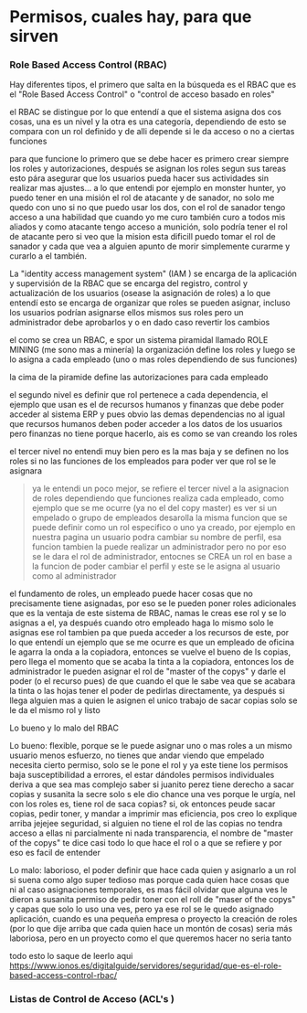 # Permisos, cuales hay, para que sirven


### Role Based Access Control (RBAC)

Hay diferentes tipos, el primero que salta en la búsqueda es el RBAC que es el "Role Based Access Control" o "control de acceso basado en roles"

el RBAC se distingue por lo que entendí a que el sistema asigna dos cos cosas, una es un nivel y la otra es una categoría, dependiendo de esto se compara con un rol definido y de alli depende si le da acceso o no a ciertas funciones

para que funcione lo primero que se debe hacer es primero crear siempre los roles y autorizaciones, después se asignan los roles segun sus tareas esto pára asegurar que los usuarios pueda hacer sus actividades sin realizar mas ajustes... a lo que entendi por ejemplo en monster hunter, yo puedo tener en una misión el rol de atacante y de sanador, no solo me quedo con uno si no que puedo usar los dos, con el rol de sanador tengo acceso a una habilidad que cuando yo me curo también curo a todos mis aliados y como atacante tengo acceso a munición, solo podría tener el rol de atacante pero si veo que la mision esta dificill puedo tomar el rol de sanador y cada que vea a alguien apunto de morir simplemente curarme y curarlo a el también.

La "identity access management system" (IAM ) se encarga de la aplicación y supervisión de la RBAC que se encarga del registro, control y actualización de los usuarios (osease la asignación de roles) a lo que entendí esto se encarga de organizar que roles se pueden asignar, incluso los usuarios podrían asignarse ellos mismos sus roles pero un administrador debe aprobarlos y o en dado caso revertir los cambios

el como se crea un RBAC, e spor un sistema piramidal llamado ROLE MINING (me sono mas a minería) la organización define los roles y luego se lo asigna a cada empleado (uno o mas roles dependiendo de sus funciones)

la cima de la piramide define las autorizaciones para cada empleado

el segundo nivel es definir que rol pertenece a cada dependencia, el ejemplo que usan es el de recursos humanos y finanzas que debe poder acceder al sistema ERP y pues obvio las demas dependencias no al igual que recursos humanos deben poder acceder a los datos de los usuarios pero finanzas no tiene porque hacerlo, ais es como se van creando los roles

el tercer nivel no entendi muy bien pero es la mas baja y se definen no los roles si no las funciones de los empleados para poder ver que rol se le asignara

> ya le entendi un poco mejor, se refiere el tercer nivel  a la asignacion de roles dependiendo que funciones realiza cada empleado, como ejemplo que se me ocurre (ya no el del copy master) es ver si un empelado o grupo de empleados desarolla la misma funcion que se puede definir como un rol especifico o uno ya creado, por ejemplo en nuestra pagina un usuario podra cambiar su nombre de perfil, esa funcion tambien la puede realizar un administrador pero no por eso se le dara el rol de administrador, entocnes se CREA un rol en base a la funcion de poder cambiar el perfil y este se le asigna al usuario como al administrador

el fundamento de roles, un empleado puede hacer cosas que no precisamente tiene asignadas, por eso se le pueden poner roles adicionales que es la ventaja de este sistema de RBAC, namas le creas ese rol y se lo asignas a el, ya después cuando otro empleado haga lo mismo solo le asignas ese rol tambien pa que pueda acceder a los recursos de este, por lo que entendí un ejemplo que se me ocurre es que un empleado de oficina le agarra la onda a la copiadora, entonces se vuelve el bueno de ls copias, pero llega el momento que se acaba la tinta a la copiadora, entonces los de administrador le pueden asignar el rol de "master of the copys" y darle el poder (o el recurso pues) de que cuando el que le sabe vea que se acabara la tinta o las hojas tener el poder de pedirlas directamente, ya después si llega alguien mas a quien le asignen el unico trabajo de sacar copias solo se le da el mismo rol y listo

Lo bueno y lo malo del RBAC

Lo bueno: 
flexible, porque se le puede asignar uno o mas roles a un mismo usuario
menos esfuerzo, no tienes que andar viendo que empelado necesita cierto permiso, solo se le pone el rol y ya este tiene los permisos
baja susceptibilidad a errores, el estar dándoles permisos individuales deriva a que sea mas complejo saber si juanito perez tiene derecho a sacar copias y susanita la secre solo s ele dio chance una ves porque le urgía, nel con los roles es, tiene rol de saca copias? si, ok entonces peude sacar copias, pedir toner, y mandar a imprimir
mas eficiencia, pos creo lo explique arriba jejejee
seguridad, si alguien no tiene el rol de las copias no tendra acceso a ellas ni parcialmente ni nada
transparencia, el nombre de "master of the copys" te dice casi todo lo que hace el rol o a que se refiere y por eso es facil de entender

Lo malo:
laborioso, el poder definir que hace cada quien y asignarlo a un rol si suena como algo super tedioso mas porque cada quien hace cosas que ni al caso 
asignaciones temporales, es mas fácil olvidar que alguna ves le dieron a susanita permiso de pedir toner con el roll de "maser of the copys" y capas que solo lo uso una ves, pero ya ese rol se le quedo asignado
aplicación, cuando es una pequeña empresa o proyecto la creación de roles (por lo que dije arriba que cada quien hace un montón de cosas) seria más laboriosa, pero en un proyecto como el que queremos hacer no seria tanto


todo esto lo saque de leerlo aqui
https://www.ionos.es/digitalguide/servidores/seguridad/que-es-el-role-based-access-control-rbac/


### Listas de Control de Acceso (ACL's )

